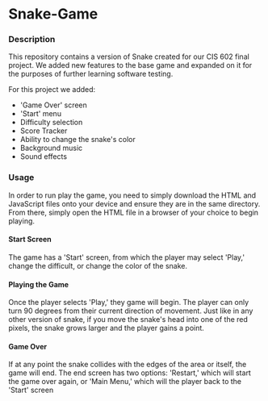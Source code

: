 # Snake-Game

### Description
This repository contains a version of Snake 
created for our CIS 602 final project. We added 
new features to the base game and expanded on 
it for the purposes of further learning software 
testing.

For this project we added:
* 'Game Over' screen
* 'Start' menu
* Difficulty selection
* Score Tracker
* Ability to change the snake's color
* Background music
* Sound effects

### Usage
In order to run play the game, you need to simply
download the HTML and JavaScript files onto your
device and ensure they are in the same directory.
From there, simply open the HTML file in a browser
of your choice to begin playing.

#### Start Screen
The game has a 'Start' screen, from which the
player may select 'Play,' change the difficult, 
or change the color of the snake.

#### Playing the Game
Once the player selects 'Play,' they game will begin.
The player can only turn 90 degrees from their current
direction of movement. Just like in any other
version of snake, if you move the snake's head into
one of the red pixels, the snake grows larger and 
the player gains a point. 

#### Game Over
If at any point the snake
collides with the edges of the area or itself, the
game will end. The end screen has two options: 'Restart,' which will
start the game over again, or 'Main Menu,' which will
the player back to the 'Start' screen